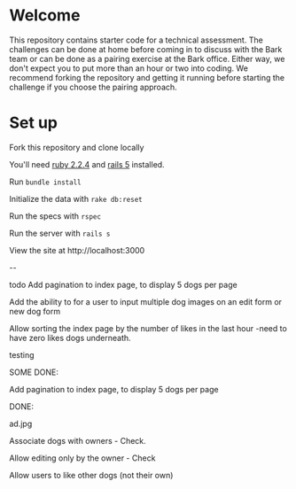 # Welcome

This repository contains starter code for a technical assessment. The challenges can be done at home before coming in to discuss with the Bark team or can be done as a pairing exercise at the Bark office. Either way, we don't expect you to put more than an hour or two into coding. We recommend forking the repository and getting it running before starting the challenge if you choose the pairing approach.

# Set up

Fork this repository and clone locally

You'll need [ruby 2.2.4](https://rvm.io/rvm/install) and [rails 5](http://guides.rubyonrails.org/getting_started.html#installing-rails) installed.

Run `bundle install`

Initialize the data with `rake db:reset`

Run the specs with `rspec`

Run the server with `rails s`

View the site at http://localhost:3000

--

todo
Add pagination to index page, to display 5 dogs per page

Add the ability to for a user to input multiple dog images on an edit form or new dog form

Allow sorting the index page by the number of likes in the last hour
	-need to have zero likes dogs underneath.

testing

SOME DONE:



Add pagination to index page, to display 5 dogs per page

DONE: 

ad.jpg

Associate dogs with owners - Check.

Allow editing only by the owner - Check


Allow users to like other dogs (not their own)